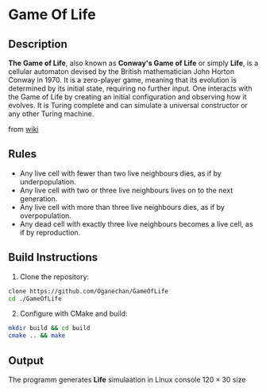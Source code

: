 # Game Of Life


## Description

**The Game of Life**, also known as **Conway's Game of Life** or simply **Life**, is a cellular automaton devised by the British mathematician John Horton Conway in 1970. It is a zero-player game, meaning that its evolution is determined by its initial state, requiring no further input. One interacts with the Game of Life by creating an initial configuration and observing how it evolves. It is Turing complete and can simulate a universal constructor or any other Turing machine.

from [wiki](https://en.wikipedia.org/wiki/Conway%27s_Game_of_Life)

## Rules

- Any live cell with fewer than two live neighbours dies, as if by underpopulation.
- Any live cell with two or three live neighbours lives on to the next generation.
- Any live cell with more than three live neighbours dies, as if by overpopulation.
- Any dead cell with exactly three live neighbours becomes a live cell, as if by reproduction.

## Build Instructions

1. Clone the repository:
```bash
clone https://github.com/Oganechan/GameOfLife
cd ./GameOfLife
```
2. Configure with CMake and build:
```bash
mkdir build && cd build
cmake .. && make
```

## Output

The programm generates **Life** simulaation in Linux console $120\times30$ size
